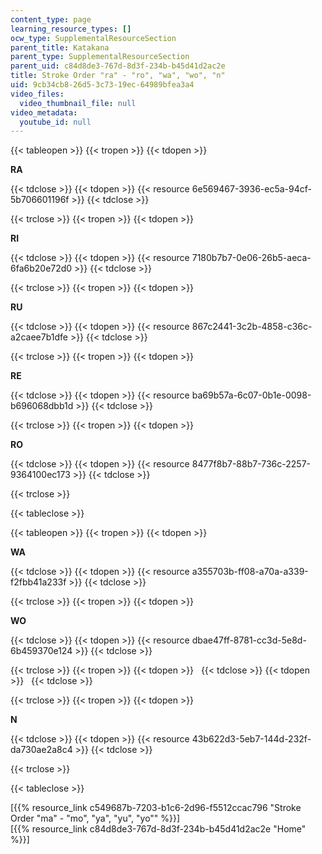 ```yaml
---
content_type: page
learning_resource_types: []
ocw_type: SupplementalResourceSection
parent_title: Katakana
parent_type: SupplementalResourceSection
parent_uid: c84d8de3-767d-8d3f-234b-b45d41d2ac2e
title: Stroke Order "ra" - "ro", "wa", "wo", "n"
uid: 9cb34cb8-26d5-3c73-19ec-64989bfea3a4
video_files:
  video_thumbnail_file: null
video_metadata:
  youtube_id: null
---
```


{{< tableopen >}}
{{< tropen >}}
{{< tdopen >}}


**RA**


{{< tdclose >}}
{{< tdopen >}}
{{< resource 6e569467-3936-ec5a-94cf-5b706601196f >}}
{{< tdclose >}}

{{< trclose >}}
{{< tropen >}}
{{< tdopen >}}


**RI**


{{< tdclose >}}
{{< tdopen >}}
{{< resource 7180b7b7-0e06-26b5-aeca-6fa6b20e72d0 >}}
{{< tdclose >}}

{{< trclose >}}
{{< tropen >}}
{{< tdopen >}}


**RU**


{{< tdclose >}}
{{< tdopen >}}
{{< resource 867c2441-3c2b-4858-c36c-a2caee7b1dfe >}}
{{< tdclose >}}

{{< trclose >}}
{{< tropen >}}
{{< tdopen >}}


**RE**


{{< tdclose >}}
{{< tdopen >}}
{{< resource ba69b57a-6c07-0b1e-0098-b696068dbb1d >}}
{{< tdclose >}}

{{< trclose >}}
{{< tropen >}}
{{< tdopen >}}


**RO**


{{< tdclose >}}
{{< tdopen >}}
{{< resource 8477f8b7-88b7-736c-2257-9364100ec173 >}}
{{< tdclose >}}

{{< trclose >}}

{{< tableclose >}}

{{< tableopen >}}
{{< tropen >}}
{{< tdopen >}}


**WA**


{{< tdclose >}}
{{< tdopen >}}
{{< resource a355703b-ff08-a70a-a339-f2fbb41a233f >}}
{{< tdclose >}}

{{< trclose >}}
{{< tropen >}}
{{< tdopen >}}


**WO**


{{< tdclose >}}
{{< tdopen >}}
{{< resource dbae47ff-8781-cc3d-5e8d-6b459370e124 >}}
{{< tdclose >}}

{{< trclose >}}
{{< tropen >}}
{{< tdopen >}}
 
{{< tdclose >}}
{{< tdopen >}}
 
{{< tdclose >}}

{{< trclose >}}
{{< tropen >}}
{{< tdopen >}}


**N**


{{< tdclose >}}
{{< tdopen >}}
{{< resource 43b622d3-5eb7-144d-232f-da730ae2a8c4 >}}
{{< tdclose >}}

{{< trclose >}}

{{< tableclose >}}

\[{{% resource_link c549687b-7203-b1c6-2d96-f5512ccac796 "Stroke Order \"ma\" - \"mo\", \"ya\", \"yu\", \"yo\"" %}}\]  
\[{{% resource_link c84d8de3-767d-8d3f-234b-b45d41d2ac2e "Home" %}}\]